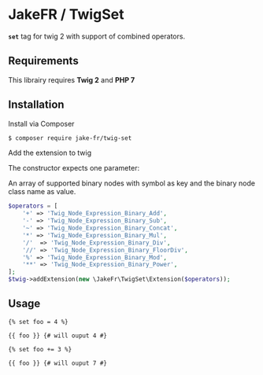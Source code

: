 # JakeFR / TwigSet

**`set`** tag for twig 2 with support of combined operators.

## Requirements

This librairy requires **Twig 2** and **PHP 7**

## Installation

Install via Composer

``` bash
$ composer require jake-fr/twig-set
```

Add the extension to twig

The constructor expects one parameter:

An array of supported binary nodes with symbol as key and the binary node class name as value.

``` php
$operators = [
    '+' => 'Twig_Node_Expression_Binary_Add',
    '-' => 'Twig_Node_Expression_Binary_Sub',
    '~' => 'Twig_Node_Expression_Binary_Concat',
    '*' => 'Twig_Node_Expression_Binary_Mul',
    '/'  => 'Twig_Node_Expression_Binary_Div',
    '//' => 'Twig_Node_Expression_Binary_FloorDiv',
    '%' => 'Twig_Node_Expression_Binary_Mod',
    '**' => 'Twig_Node_Expression_Binary_Power',
];
$twig->addExtension(new \JakeFr\TwigSet\Extension($operators));
```

## Usage

``` jinja
{% set foo = 4 %}

{{ foo }} {# will ouput 4 #}

{% set foo += 3 %}

{{ foo }} {# will ouput 7 #}
```
